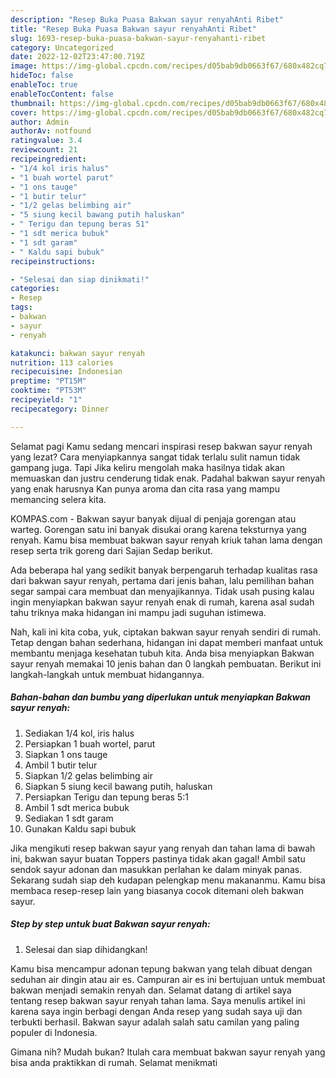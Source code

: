 ```yaml
---
description: "Resep Buka Puasa Bakwan sayur renyahAnti Ribet"
title: "Resep Buka Puasa Bakwan sayur renyahAnti Ribet"
slug: 1693-resep-buka-puasa-bakwan-sayur-renyahanti-ribet
category: Uncategorized
date: 2022-12-02T23:47:00.719Z
image: https://img-global.cpcdn.com/recipes/d05bab9db0663f67/680x482cq70/bakwan-sayur-renyah-foto-resep-utama.jpg
hideToc: false
enableToc: true
enableTocContent: false
thumbnail: https://img-global.cpcdn.com/recipes/d05bab9db0663f67/680x482cq70/bakwan-sayur-renyah-foto-resep-utama.jpg
cover: https://img-global.cpcdn.com/recipes/d05bab9db0663f67/680x482cq70/bakwan-sayur-renyah-foto-resep-utama.jpg
author: Admin
authorAv: notfound
ratingvalue: 3.4
reviewcount: 21
recipeingredient:
- "1/4 kol iris halus"
- "1 buah wortel parut"
- "1 ons tauge"
- "1 butir telur"
- "1/2 gelas belimbing air"
- "5 siung kecil bawang putih haluskan"
- " Terigu dan tepung beras 51"
- "1 sdt merica bubuk"
- "1 sdt garam"
- " Kaldu sapi bubuk"
recipeinstructions:

- "Selesai dan siap dinikmati!"
categories:
- Resep
tags:
- bakwan
- sayur
- renyah

katakunci: bakwan sayur renyah 
nutrition: 113 calories
recipecuisine: Indonesian
preptime: "PT15M"
cooktime: "PT53M"
recipeyield: "1"
recipecategory: Dinner

---
```



Selamat pagi Kamu sedang mencari inspirasi resep bakwan sayur renyah yang lezat? Cara menyiapkannya sangat tidak terlalu sulit namun tidak gampang juga. Tapi Jika keliru mengolah maka hasilnya tidak akan memuaskan dan justru cenderung tidak enak. Padahal bakwan sayur renyah yang enak harusnya Kan punya aroma dan cita rasa yang mampu memancing selera kita.


KOMPAS.com - Bakwan sayur banyak dijual di penjaja gorengan atau warteg. Gorengan satu ini banyak disukai orang karena teksturnya yang renyah. Kamu bisa membuat bakwan sayur renyah kriuk tahan lama dengan resep serta trik goreng dari Sajian Sedap berikut.

Ada beberapa hal yang sedikit banyak berpengaruh terhadap kualitas rasa dari bakwan sayur renyah, pertama dari jenis bahan, lalu pemilihan bahan segar sampai cara membuat dan menyajikannya. Tidak usah pusing kalau ingin menyiapkan bakwan sayur renyah enak di rumah, karena asal sudah tahu triknya maka hidangan ini mampu jadi suguhan istimewa.


Nah, kali ini kita coba, yuk, ciptakan bakwan sayur renyah sendiri di rumah. Tetap dengan bahan sederhana, hidangan ini dapat memberi manfaat untuk membantu menjaga kesehatan tubuh kita. Anda bisa menyiapkan Bakwan sayur renyah memakai 10 jenis bahan dan 0 langkah pembuatan. Berikut ini langkah-langkah untuk membuat hidangannya.

<!--inarticleads1-->

##### Bahan-bahan dan bumbu yang diperlukan untuk menyiapkan Bakwan sayur renyah:

1. Sediakan 1/4 kol, iris halus
1. Persiapkan 1 buah wortel, parut
1. Siapkan 1 ons tauge
1. Ambil 1 butir telur
1. Siapkan 1/2 gelas belimbing air
1. Siapkan 5 siung kecil bawang putih, haluskan
1. Persiapkan  Terigu dan tepung beras 5:1
1. Ambil 1 sdt merica bubuk
1. Sediakan 1 sdt garam
1. Gunakan  Kaldu sapi bubuk


Jika mengikuti resep bakwan sayur yang renyah dan tahan lama di bawah ini, bakwan sayur buatan Toppers pastinya tidak akan gagal! Ambil satu sendok sayur adonan dan masukkan perlahan ke dalam minyak panas. Sekarang sudah siap deh kudapan pelengkap menu makananmu. Kamu bisa membaca resep-resep lain yang biasanya cocok ditemani oleh bakwan sayur. 

<!--inarticleads2-->

##### Step by step untuk buat Bakwan sayur renyah:


1. Selesai dan siap dihidangkan!

Kamu bisa mencampur adonan tepung bakwan yang telah dibuat dengan seduhan air dingin atau air es. Campuran air es ini bertujuan untuk membuat bakwan menjadi semakin renyah dan. Selamat datang di artikel saya tentang resep bakwan sayur renyah tahan lama. Saya menulis artikel ini karena saya ingin berbagi dengan Anda resep yang sudah saya uji dan terbukti berhasil. Bakwan sayur adalah salah satu camilan yang paling populer di Indonesia. 

Gimana nih? Mudah bukan? Itulah cara membuat bakwan sayur renyah yang bisa anda praktikkan di rumah. Selamat menikmati
